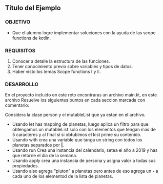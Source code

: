 ## Titulo del Ejemplo 

### OBJETIVO 

- Que el alumno logre implementar soluciones con la ayuda de las scope functions de kotlin.

### REQUISITOS 

1. Conocer a detalle la estructura de las funciones.
2. Tener conocimiento previo sobre variables y tipos de datos.
3. Haber visto los temas Scope functions I y II.

### DESARROLLO

En el proyecto incluido en este reto encontraras un archivo main.kt, en este archivo Resuelve los siguientes puntos en cada seccion marcada con comentario:

Considera la clase person y el mutableList que ya estan en el archivo.

- Usando let has mapping de planetas, luego aplica un filtro para que obtengamos un mutableList solo con los elementos que tengan mas de 5 caracteres y al final si si obtubimos el kist prime su contenido.
- Usando with crea una variable que tanga un string con todos los planetas separados por **|**.
- Usando run Crea una instancia del calendario, setea el año a 2019 y has que retorne el dia de la semana.
- Usando apply crea una instancia de persona y asigna valor a todas sus propiedades.
- Usando also agrega "pluton" a planetas pero antes de eso agrega un **-** a cada uno de los elementod de la lista de planetas.


